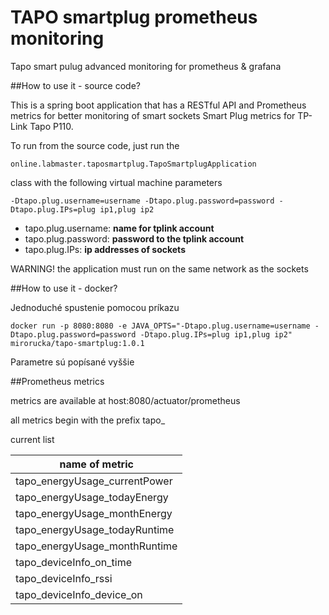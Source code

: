 # TAPO smartplug prometheus monitoring
Tapo smart pulug advanced monitoring for prometheus &amp; grafana

##How to use it - source code?

This is a spring boot application that has a RESTful API and Prometheus metrics for better monitoring of smart sockets Smart Plug metrics for TP-Link Tapo P110.

To run from the source code, just run the 

```online.labmaster.taposmartplug.TapoSmartplugApplication``` 

class with the following virtual machine parameters

```-Dtapo.plug.username=username -Dtapo.plug.password=password -Dtapo.plug.IPs=plug ip1,plug ip2```

 - tapo.plug.username: **name for tplink account**
 - tapo.plug.password: **password to the tplink account**
 - tapo.plug.IPs: **ip addresses of sockets**

WARNING! the application must run on the same network as the sockets


##How to use it - docker?

Jednoduché spustenie pomocou príkazu

```docker run -p 8080:8080 -e JAVA_OPTS="-Dtapo.plug.username=username -Dtapo.plug.password=password -Dtapo.plug.IPs=plug ip1,plug ip2" mirorucka/tapo-smartplug:1.0.1```

Parametre sú popísané vyššie

##Prometheus metrics

metrics are available at host:8080/actuator/prometheus

all metrics begin with the prefix tapo_

current list

| name of metric                |
|-------------------------------|
| tapo_energyUsage_currentPower |
| tapo_energyUsage_todayEnergy  |
| tapo_energyUsage_monthEnergy  |
| tapo_energyUsage_todayRuntime |
| tapo_energyUsage_monthRuntime |
| tapo_deviceInfo_on_time       |
| tapo_deviceInfo_rssi          |
| tapo_deviceInfo_device_on     |
